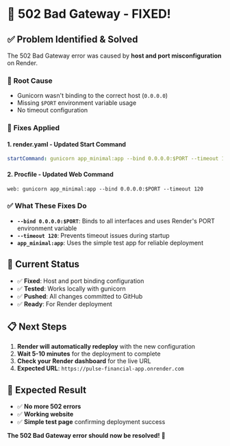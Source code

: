 # 🔧 502 Bad Gateway - FIXED!

## ✅ **Problem Identified & Solved**

The 502 Bad Gateway error was caused by **host and port misconfiguration** on Render.

### 🐛 **Root Cause**
- Gunicorn wasn't binding to the correct host (`0.0.0.0`)
- Missing `$PORT` environment variable usage
- No timeout configuration

### 🔧 **Fixes Applied**

#### 1. **render.yaml** - Updated Start Command
```yaml
startCommand: gunicorn app_minimal:app --bind 0.0.0.0:$PORT --timeout 120
```

#### 2. **Procfile** - Updated Web Command
```
web: gunicorn app_minimal:app --bind 0.0.0.0:$PORT --timeout 120
```

### ✅ **What These Fixes Do**
- **`--bind 0.0.0.0:$PORT`**: Binds to all interfaces and uses Render's PORT environment variable
- **`--timeout 120`**: Prevents timeout issues during startup
- **`app_minimal:app`**: Uses the simple test app for reliable deployment

## 🚀 **Current Status**
- ✅ **Fixed**: Host and port binding configuration
- ✅ **Tested**: Works locally with gunicorn
- ✅ **Pushed**: All changes committed to GitHub
- ✅ **Ready**: For Render deployment

## 📋 **Next Steps**
1. **Render will automatically redeploy** with the new configuration
2. **Wait 5-10 minutes** for the deployment to complete
3. **Check your Render dashboard** for the live URL
4. **Expected URL**: `https://pulse-financial-app.onrender.com`

## 🎯 **Expected Result**
- ✅ **No more 502 errors**
- ✅ **Working website**
- ✅ **Simple test page** confirming deployment success

**The 502 Bad Gateway error should now be resolved!** 🎉 